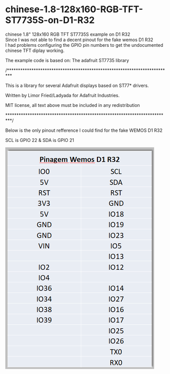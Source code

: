 # chinese-1.8-128x160-RGB-TFT-ST7735S-on-D1-R32 
chinese 1.8" 128x160 RGB TFT ST7735S example on D1 R32  
Since I was not able to find a decent pinout for the fake wemos D1 R32  
I had problems configuring the GPIO pin numbers to get the undocumented 
chinese TFT diplay working. 
  
The example code is based on: The adafruit ST7735 library 

/**************************************************************************

  This is a library for several Adafruit displays based on ST77* drivers. 
  
  Written by Limor Fried/Ladyada for Adafruit Industries.
  
  MIT license, all text above must be included in any redistribution
  
 **************************************************************************/
 
 
 Below is the only pinout refference I could find for the fake WEMOS D1 R32 
 
 SCL is GPIO 22 & SDA is GPIO 21
 
 ![D1 R32 pinout](https://raw.githubusercontent.com/JanBosNL/chinese-1.8-128x160-RGB-TFT-ST7735S-on-D1-R32/master/8.png)
 
